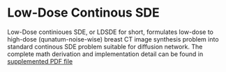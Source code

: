 # Low-Dose Continous SDE

Low-Dose continioues SDE, or LDSDE for short, formulates low-dose to high-dose (qunatum-noise-wise) breast CT image synthesis problem into standard continous SDE problem suitable for diffusion network. The complete math derivation and implementation detail can be found in [supplemented PDF file](Supplement.pdf)
